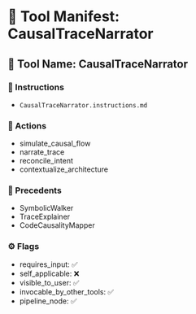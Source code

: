 # 📄 Tool Manifest: CausalTraceNarrator

## 🧰 Tool Name: CausalTraceNarrator

### 📘 Instructions

- `CausalTraceNarrator.instructions.md`

### 🧠 Actions

- simulate_causal_flow
- narrate_trace
- reconcile_intent
- contextualize_architecture

### 🧬 Precedents

- SymbolicWalker
- TraceExplainer
- CodeCausalityMapper

### ⚙️ Flags

- requires_input: ✅  
- self_applicable: ❌  
- visible_to_user: ✅  
- invocable_by_other_tools: ✅  
- pipeline_node: ✅
